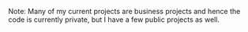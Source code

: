 Note: Many of my current projects are business projects and hence the code is currently private, but I have a few public projects as well.

<!---
### Hi there, Abdulmalik here! 👋

<img width="35%" align="right" alt="Github" src="https://user-images.githubusercontent.com/48678280/88862734-4903af80-d201-11ea-968b-9c939d88a37c.gif" />

<h3> 👨🏻‍💻 &nbsp; About Me </h3>
A Developer and Engineer skilled at solving problems, technical leadership, communications with vast array of experience and knowledge in the full project life cycle from design to implementation and to final integration.

I enjoy working in teams, collaborating with people of different backgrounds and also love participating in pair programming.

Aside slapping my keyboard till something magical emerge, i also like playing football and Traveling. 
Here are some ideas about me to get you started; 

- ✍️ &nbsp; I do Design Graphics and like-stuffs and Blogging as hobbies/side hustles.
- 🎓 &nbsp; Studying Electronics and Electrical Engineering at Obafemi Awolowo University, Ile-ife.
- 🌱 &nbsp; Currently Learning more about Machine Learning and Artificial Intelligence because of my interest in it. 

<h3> 🛠 &nbsp;My Tech Stacks</h3>

- 💻 &nbsp;
  ![Python](https://img.shields.io/badge/-Python-333333?style=flat&logo=python)
- 🌐 &nbsp;
  ![Node.js](https://img.shields.io/badge/-Node.js-333333?style=flat&logo=node.js)
  ![React](https://img.shields.io/badge/-React-333333?style=flat&logo=react)
  ![JavaScript](https://img.shields.io/badge/-JavaScript-333333?style=flat&logo=javascript)
  ![NextJs](https://img.shields.io/badge/-Next.js-333333?style=flat&logo=next.js)
  ![JQuery](https://img.shields.io/badge/-Jquery-333333?style=flat&logo=jquery)
  ![Sass](https://img.shields.io/badge/-Sass-333333?style=flat&logo=sass)
  ![Bootstrap](https://img.shields.io/badge/-Bootstrap-333333?style=flat&logo=bootstrap&logoColor=563D7C)
  ![HTML5](https://img.shields.io/badge/-HTML5-333333?style=flat&logo=HTML5)
  ![CSS](https://img.shields.io/badge/-CSS-333333?style=flat&logo=CSS3&logoColor=1572B6)
- 🛢 &nbsp;
  ![Firebase](https://img.shields.io/badge/-Firebase-333333?style=flat-square&logo=firebase)
  ![MongoDB](https://img.shields.io/badge/-MongoDB-333333?style=flat&logo=mongodb)
- ⚙️ &nbsp;
  ![Git](https://img.shields.io/badge/-Git-333333?style=flat&logo=git)
  ![GitHub](https://img.shields.io/badge/-GitHub-333333?style=flat&logo=github)
  ![Markdown](https://img.shields.io/badge/-Markdown-333333?style=flat&logo=markdown)
  ![Npm](https://img.shields.io/badge/-Npm-333333?style=flat&logo=npm)
- 🔧 &nbsp;
  ![Visual Studio Code](https://img.shields.io/badge/-Visual%20Studio%20Code-333333?style=flat&logo=visual-studio-code&logoColor=007ACC)
  ![Windows](http://img.shields.io/badge/-Windows-333333?style=flat&logo=windows&logoColor=ffffff)
  ![Eclipse](https://img.shields.io/badge/-Eclipse-333333?style=flat&logo=eclipse-ide&logoColor=2C2255)
- 🖥 &nbsp;
  ![Illustrator](https://img.shields.io/badge/-Illustrator-333333?style=flat&logo=adobe-illustrator)
  ![Photoshop](https://img.shields.io/badge/-Photoshop-333333?style=flat&logo=adobe-photoshop)
  ![InDesign](https://img.shields.io/badge/-InDesign-333333?style=flat&logo=adobe-indesign)

<br/>

<a href="https://github.com/Adekunle27">
  <img height="180em" src="https://github-readme-stats.vercel.app/api?username=Adekunle27&theme=radical&show_icons=true&count_private=true" />
  <img height="180em" src="https://github-readme-stats.vercel.app/api/top-langs/?username=Adekunle27&theme=radical&layout=compact&count_private=true" />
</a>

<br/>

<h3> 🤝🏻 &nbsp;Connect with Me </h3>

<p align="center">
<a href="https://bit.ly/Malikadekunle"><img alt="Website" src="https://img.shields.io/badge/Website-My Website-blue?style=flat-square&logo=google-chrome"></a>
<a href="https://www.linkedin.com/in/abdulmalik-adekunle"><img alt="LinkedIn" src="https://img.shields.io/badge/LinkedIn-Abdulmalik Adekunle-blue?style=flat-square&logo=linkedin"></a>
<a href="https://twitter.com/Emeritus_Ade"><img alt="twitter" src="https://img.shields.io/badge/Twitter-Emeritus_Ade-blue?style=flat-square&logo=twitter"></a>
<a href="https://facebook.com/malik.azeez.3114935"><img alt="facebook" src="https://img.shields.io/badge/Facebook-Malik Azeez-blue?style=flat-square&logo=facebook"></a>
<a href="https://instagram.com/Emeritus_Ade"><img alt="Instagram" src="https://img.shields.io/badge/Instagram-Emeritus_Ade-blue?style=flat-square&logo=instagram"></a>
<a href="mailto:malikabdulazeez27@gmail.com"><img alt="Email" src="https://img.shields.io/badge/Email-malikabdulazeez27@gmail.com-blue?style=flat-square&logo=gmail"></a></p>

- Pronouns: He/Him
- Fun fact: I hunt for unanswered questions on StackOverflow in my free time and I love travelling.
-->
